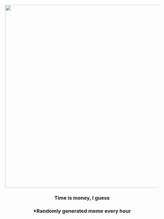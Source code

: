 <p align="center">
        <img src="https://i.redd.it/ypmmxzv1y5m91.gif" width="600" height="600">
        </p>
        <h3 align="center">Time is money, I guess</h3>
        <h3 align="center">*Randomly generated meme every hour</h3>
    